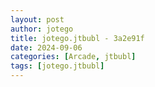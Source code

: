 ```yaml
---
layout: post
author: jotego
title: jotego.jtbubl - 3a2e91f
date: 2024-09-06
categories: [Arcade, jtbubl]
tags: [jotego.jtbubl]
---
```



